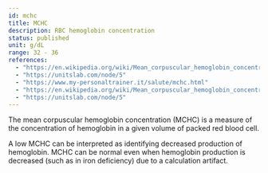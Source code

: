 ```yaml
---
id: mchc
title: MCHC
description: RBC hemoglobin concentration
status: published
unit: g/dL
range: 32 - 36
references:
  - "https://en.wikipedia.org/wiki/Mean_corpuscular_hemoglobin_concentration"
  - "https://unitslab.com/node/5"
  - "https://www.my-personaltrainer.it/salute/mchc.html"
  - "https://en.wikipedia.org/wiki/Mean_corpuscular_hemoglobin_concentration"
  - "https://unitslab.com/node/5"
---
```


The mean corpuscular hemoglobin concentration (MCHC) is a measure of the concentration of hemoglobin in a given volume of packed red blood cell.

A low MCHC can be interpreted as identifying decreased production of hemoglobin. MCHC can be normal even when hemoglobin production is decreased (such as in iron deficiency) due to a calculation artifact.

